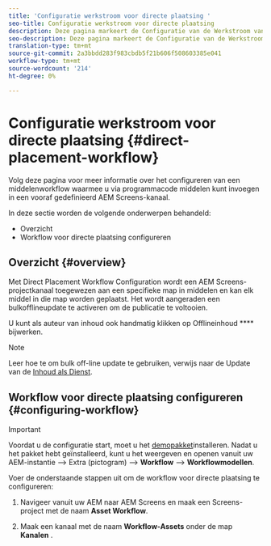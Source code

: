 ```yaml
---
title: 'Configuratie werkstroom voor directe plaatsing '
seo-title: Configuratie werkstroom voor directe plaatsing
description: Deze pagina markeert de Configuratie van de Werkstroom van de Directe Plaatsing.
seo-description: Deze pagina markeert de Configuratie van de Werkstroom van de Directe Plaatsing.
translation-type: tm+mt
source-git-commit: 2a3bbdd283f983cbdb5f21b606f508603385e041
workflow-type: tm+mt
source-wordcount: '214'
ht-degree: 0%

---
```



# Configuratie werkstroom voor directe plaatsing {#direct-placement-workflow}

Volg deze pagina voor meer informatie over het configureren van een middelenworkflow waarmee u via programmacode middelen kunt invoegen in een vooraf gedefinieerd AEM Screens-kanaal.

In deze sectie worden de volgende onderwerpen behandeld:

* Overzicht
* Workflow voor directe plaatsing configureren

## Overzicht {#overview}

Met Direct Placement Workflow Configuration wordt een AEM Screens-projectkanaal toegewezen aan een specifieke map in middelen en kan elk middel in die map worden geplaatst. Het wordt aangeraden een bulkofflineupdate te activeren om de publicatie te voltooien.

U kunt als auteur van inhoud ook handmatig klikken op Offlineinhoud **** bijwerken.

>[!NOTE]
>
>Leer hoe te om bulk off-line update te gebruiken, verwijs naar de Update van de [Inhoud als Dienst](/help/user-guide/content-update-as-a-service.md).

## Workflow voor directe plaatsing configureren {#configuring-workflow}

>[!IMPORTANT]
>
>Voordat u de configuratie start, moet u het [demopakket](https://github.com/godanny86/screens-demo/releases/download/v.0.0.1/screens-demo.all-1.0-SNAPSHOT.zip)installeren. Nadat u het pakket hebt geïnstalleerd, kunt u het weergeven en openen vanuit uw AEM-instantie —> Extra (pictogram) —> **Workflow** —> **Workflowmodellen**.

Voer de onderstaande stappen uit om de workflow voor directe plaatsing te configureren:

1. Navigeer vanuit uw AEM naar AEM Screens en maak een Screens-project met de naam **Asset Workflow**.

1. Maak een kanaal met de naam **Workflow-Assets** onder de map **Kanalen** .

